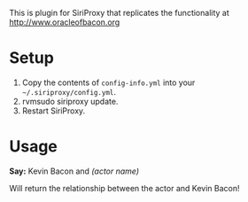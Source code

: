 This is plugin for SiriProxy that replicates the functionality at http://www.oracleofbacon.org

# Setup

1. Copy the contents of `config-info.yml` into your `~/.siriproxy/config.yml`.
2. rvmsudo siriproxy update.
3. Restart SiriProxy.

# Usage
**Say:** Kevin Bacon and *(actor name)*

Will return the relationship between the actor and Kevin Bacon!
